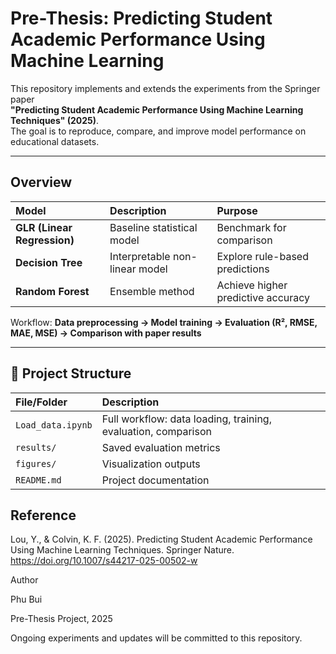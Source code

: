 # Pre-Thesis: Predicting Student Academic Performance Using Machine Learning

This repository implements and extends the experiments from the Springer paper  
**"Predicting Student Academic Performance Using Machine Learning Techniques" (2025)**.  
The goal is to reproduce, compare, and improve model performance on educational datasets.

---

## Overview

| Model | Description | Purpose |
|:--|:--|:--|
| **GLR (Linear Regression)** | Baseline statistical model | Benchmark for comparison |
| **Decision Tree** | Interpretable non-linear model | Explore rule-based predictions |
| **Random Forest** | Ensemble method | Achieve higher predictive accuracy |

Workflow: **Data preprocessing → Model training → Evaluation (R², RMSE, MAE, MSE) → Comparison with paper results**

---

## 📂 Project Structure

| File/Folder | Description |
|:-------------|:-------------|
| `Load_data.ipynb` | Full workflow: data loading, training, evaluation, comparison |
| `results/` | Saved evaluation metrics |
| `figures/` | Visualization outputs |
| `README.md` | Project documentation |



## Reference

Lou, Y., & Colvin, K. F. (2025). Predicting Student Academic Performance Using Machine Learning Techniques.
Springer Nature. https://doi.org/10.1007/s44217-025-00502-w

 Author

Phu Bui

Pre-Thesis Project, 2025

Ongoing experiments and updates will be committed to this repository.
